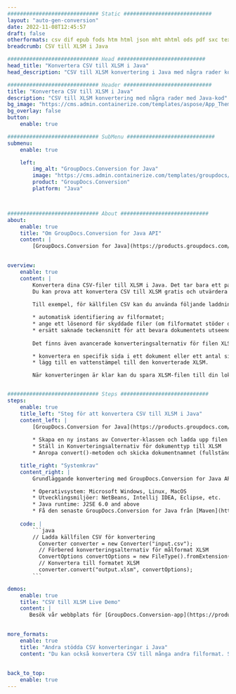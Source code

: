 ```yaml
---
############################# Static ############################
layout: "auto-gen-conversion"
date: 2022-11-08T12:45:57
draft: false
otherformats: csv dif epub fods htm html json mht mhtml ods pdf sxc tex tsv xlam xls xlsb xlsm xlsx xlt xltm xltx xml xps
breadcrumb: CSV till XLSM i Java

############################# Head ############################
head_title: "Konvertera CSV till XLSM i Java"
head_description: "CSV till XLSM konvertering i Java med några rader kod. Konvertera över 160 filformat med hjälp av GroupDocs dokumentkonverterings-API för Java"

############################# Header ############################
title: "Konvertera CSV till XLSM i Java"
description: "CSV till XLSM konvertering med några rader med Java-kod"
bg_image: "https://cms.admin.containerize.com/templates/aspose/App_Themes/V3/images/bg/header1.png"
bg_overlay: false
button:
    enable: true

############################# SubMenu ############################
submenu:
    enable: true

    left:
        img_alt: "GroupDocs.Conversion for Java"
        image: "https://cms.admin.containerize.com/templates/groupdocs/images/product-logos/90x90-noborder/groupdocs-conversion-java.png"
        product: "GroupDocs.Conversion"
        platform: "Java"



############################# About ############################
about:
    enable: true
    title: "Om GroupDocs.Conversion for Java API"
    content: |
        [GroupDocs.Conversion for Java](https://products.groupdocs.com/conversion/java/) är ett avancerat filformatkonverterings-API för konvertering mellan populära bild- och dokumentformat som Microsoft Office, OpenDocument, PDF, HTML, e-post, CAD. och mycket mer med bara några rader kod. Det inbyggda API:t upptäcker automatiskt formaten för originaldokumenten och erbjuder många alternativ för att anpassa de konverterade dokumenten. Tillsammans med funktionen att extrahera information från ett dokument, stöder den också cachelagring av konverteringsresultaten till den lokala disken som standard. Men alla typer av cachelagring kan stödjas genom att implementera lämpliga gränssnitt - Amazon S3, Dropbox, Google Drive, Windows Azure, Reddis eller andra.
    

overview:
    enable: true
    content: |
        Konvertera dina CSV-filer till XLSM i Java. Det tar bara ett par rader med Java-kod på valfri plattform, som Windows, Linux, macOS.
        Du kan prova att konvertera CSV till XLSM gratis och utvärdera kvaliteten på konverteringsresultaten. Tillsammans med enkla filkonverteringsskript kan du prova mer sofistikerade alternativ för att ladda källfilen CSV och lagra XLSM-utdata. 
        
        Till exempel, för källfilen CSV kan du använda följande laddningsalternativ:

        * automatisk identifiering av filformatet;
        * ange ett lösenord för skyddade filer (om filformatet stöder det);
        * ersätt saknade teckensnitt för att bevara dokumentets utseende.
        
        Det finns även avancerade konverteringsalternativ för filen XLSM:

        * konvertera en specifik sida i ett dokument eller ett antal sidor;
        * lägg till en vattenstämpel till den konverterade XLSM.

        När konverteringen är klar kan du spara XLSM-filen till din lokala filsökväg eller till tredje parts lagring såsom FTP, Amazon S3, Google Drive, Dropbox etc. Observera - för att konvertera CSV till XLSM behöver du inte installera någon ytterligare programvara, såsom MS Office, Open Office, Adobe Acrobat Reader etc.


############################# Steps ############################
steps:
    enable: true
    title_left: "Steg för att konvertera CSV till XLSM i Java"
    content_left: |
        [GroupDocs.Conversion for Java](https://products.groupdocs.com/conversion/java/) låter utvecklare enkelt konvertera CSV fil till XLSM med några rader kod.
        
        * Skapa en ny instans av Converter-klassen och ladda upp filen CSV med den fullständiga sökvägen
        * Ställ in Konverteringsalternativ för dokumenttyp till XLSM
        * Anropa convert()-metoden och skicka dokumentnamnet (fullständig sökväg) och formatet (XLSM) som en parameter

    title_right: "Systemkrav"
    content_right: |
        Grundläggande konvertering med GroupDocs.Conversion for Java API kan göras med bara några rader kod. Våra API:er stöds på alla större plattformar och operativsystem. Innan du kör koden nedan, se till att du har följande förutsättningar installerade på ditt system.

        * Operativsystem: Microsoft Windows, Linux, MacOS
        * Utvecklingsmiljöer: NetBeans, Intellij IDEA, Eclipse, etc.
        * Java runtime: J2SE 6.0 and above
        * Få den senaste GroupDocs.Conversion for Java från [Maven](https://repository.groupdocs.com/webapp/#/artifacts/browse/tree/General/repo/com/groupdocs/groupdocs-conversion)
         
    code: |
        ```java    
        // Ladda källfilen CSV för konvertering
          Converter converter = new Converter("input.csv");
          // Förbered konverteringsalternativ för målformat XLSM
          ConvertOptions convertOptions = new FileType().fromExtension("xlsm").getConvertOptions();
          // Konvertera till formatet XLSM
          converter.convert("output.xlsm", convertOptions);
        ```

demos:
    enable: true
    title: "CSV till XLSM Live Demo"
    content: |
       Besök vår webbplats för [GroupDocs.Conversion-app](https://products.groupdocs.app/conversion/family) och försök konvertera CSV till XLSM nu. Den kostnadsfria demon har följande fördelar
          

more_formats:
    enable: true
    title: "Andra stödda CSV konverteringar i Java"
    content: "Du kan också konvertera CSV till många andra filformat. Se listan nedan."
       
       
back_to_top:
    enable: true
---
```


